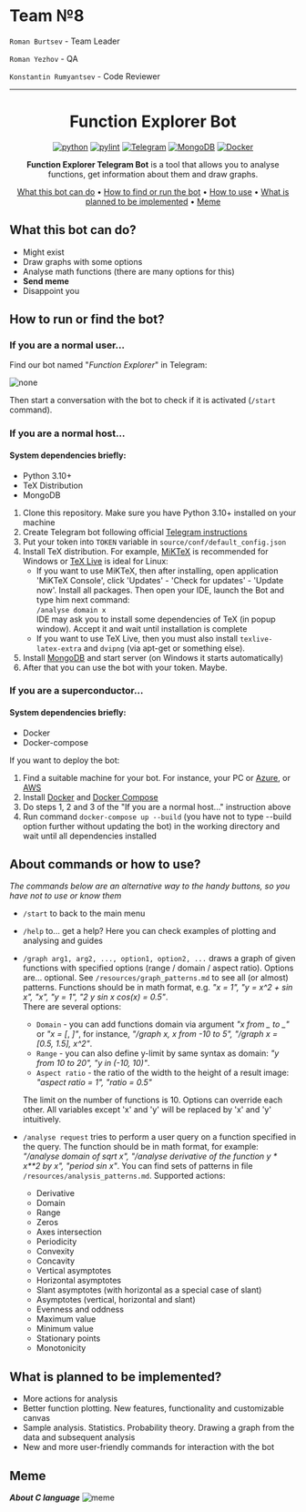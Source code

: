 # Team №8

`Roman Burtsev` - Team Leader

`Roman Yezhov` - QA

`Konstantin Rumyantsev` - Code Reviewer

---
<div align="center">

# Function Explorer Bot

[![python](https://img.shields.io/badge/python-3.10%2B-green)]()
[![pylint](https://img.shields.io/badge/linter-pylint-blueviolet)]()
[![Telegram](https://img.shields.io/badge/Telegram-@FunctionExplorerBot-red)]()
[![MongoDB](https://img.shields.io/badge/Database-MongoDB-yellow)]()
[![Docker](https://img.shields.io/badge/Docker-exist-blue)]()

**Function Explorer Telegram Bot** is a tool that allows you to analyse functions, get information about them and draw
graphs.

[What this bot can do](#what-this-bot-can-do) •
[How to find or run the bot](#how-to-find) •
[How to use](#how-to-use) •
[What is planned to be implemented](#what-is-planned-to-be-implemented) •
[Meme](#meme)

</div>


<a id="what-this-bot-can-do"></a>

## What this bot can do?

- Might exist
- Draw graphs with some options
- Analyse math functions (there are many options for this)
- **Send meme**
- Disappoint you

<a id="how-to-find"></a>

## How to run or find the bot?

### If you are a normal user...

Find our bot named "_Function Explorer_" in Telegram:

![none](https://i.ibb.co/C0SqP7B/function-explorer.png)

Then start a conversation with the bot to check if it is activated (`/start` command).

### If you are a normal host...

#### System dependencies briefly:

- Python 3.10+
- TeX Distribution
- MongoDB

1) Clone this repository. Make sure you have Python 3.10+ installed on your machine
2) Create Telegram bot following official [Telegram instructions](https://core.telegram.org/bots#6-botfather)
3) Put your token into `TOKEN` variable in `source/conf/default_config.json`
4) Install TeX distribution. For example, [MiKTeX](https://miktex.org/download) is recommended for Windows
   or [TeX Live](https://www.tug.org/texlive/) is ideal for Linux:
    - If you want to use MiKTeX, then after installing, open application 'MiKTeX Console', click 'Updates' - 'Check for
      updates' - 'Update now'. Install all packages. Then open your IDE, launch the Bot and type him next command: \
      `/analyse domain x` \
      IDE may ask you to install some dependencies of TeX (in popup window). Accept it and wait until installation is
      complete
    - If you want to use TeX Live, then you must also install `texlive-latex-extra` and `dvipng` (via apt-get or
      something else).
5) Install [MongoDB](https://www.mongodb.com/try/download/community) and start server (on Windows it starts
   automatically)
6) After that you can use the bot with your token. Maybe.

### If you are a superconductor...

#### System dependencies briefly:

- Docker
- Docker-compose

If you want to deploy the bot:

1. Find a suitable machine for your bot. For instance, your PC or [Azure](https://azure.microsoft.com/en-us/),
   or [AWS](https://aws.amazon.com/?nc1=h_ls)
2. Install [Docker](https://docs.docker.com/engine/install/)
   and [Docker Compose](https://docs.docker.com/compose/install/)
3. Do steps 1, 2 and 3 of the "If you are a normal host..." instruction above
4. Run command `docker-compose up --build` (you have not to type --build option further without updating the bot) in the
   working directory and wait until all dependencies installed

<a id="how-to-use"></a>

## About commands or how to use?

_The commands below are an alternative way to the handy buttons, so you have not to use or know them_

- `/start` to back to the main menu
- `/help` to... get a help? Here you can check examples of plotting and analysing and guides
- `/graph arg1, arg2, ..., option1, option2, ...` draws a graph of given functions with specified options
  (range / domain / aspect ratio). Options are... optional. See `/resources/graph_patterns.md` to see all (or almost)
  patterns. Functions should be in math format, e.g. _"x = 1",
  "y = x^2 + sin x", "x", "y = 1", "2 y sin x cos(x) = 0.5"_.<br> There are several options:
    - `Domain` - you can add functions domain via argument _"x from _ to \_"_ or _"x = [_, _]"_, for instance,
      _"/graph x, x from -10 to 5", "/graph x = [0.5, 1.5], x^2"_.
    - `Range` - you can also define y-limit by same syntax as domain: _"y from 10 to 20", "y in (-10, 10)"_.
    - `Aspect ratio` - the ratio of the width to the height of a result image: _"aspect ratio = 1", "ratio = 0.5"_

  The limit on the number of functions is 10. Options can override each other. All variables except 'x' and 'y' will be
  replaced by 'x' and 'y' intuitively.
- `/analyse request` tries to perform a user query on a function specified in the query. The function should be in math
  format, for example: _"/analyse domain of sqrt x", "/analyse derivative of the function y * x**2 by x", "period sin
  x"_. You can find sets of patterns in file `/resources/analysis_patterns.md`. Supported actions:
    - Derivative
    - Domain
    - Range
    - Zeros
    - Axes intersection
    - Periodicity
    - Convexity
    - Concavity
    - Vertical asymptotes
    - Horizontal asymptotes
    - Slant asymptotes (with horizontal as a special case of slant)
    - Asymptotes (vertical, horizontal and slant)
    - Evenness and oddness
    - Maximum value
    - Minimum value
    - Stationary points
    - Monotonicity

<a id="what-is-planned-to-be-implemented"></a>

## What is planned to be implemented?

- More actions for analysis
- Better function plotting. New features, functionality and customizable canvas
- Sample analysis. Statistics. Probability theory. Drawing a graph from the data and subsequent analysis
- New and more user-friendly commands for interaction with the bot

<a id="meme"></a>

## Meme

_**About C language**_
![meme](https://i.ibb.co/GFwYyps/Meme.png)
